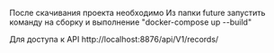 После скачивания проекта необходимо
Из папки future запустить команду на сборку и выполнение "docker-compose up --build"

Для доступа к API http://localhost:8876/api/V1/records/
